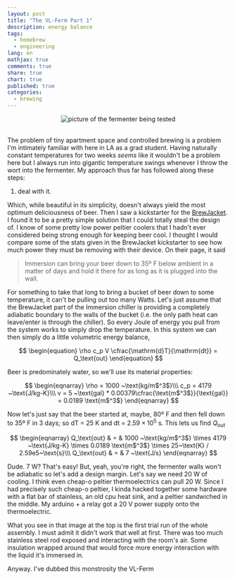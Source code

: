 ```yaml
---
layout: post
title: "The VL-Ferm Part 1"
description: energy balance
tags: 
  - homebrew
  - engineering
lang: en
mathjax: true
comments: true
share: true
chart: true
published: true
categories: 
  - brewing
---
```


<div id="wrapper" style="width:100%; text-align:center">
    <img src="http://jon.vanlew.net/images/jon-van-ferm.jpg" alt="picture of the fermenter being tested" />
</div>
<br />

The problem of tiny apartment space and controlled brewing is a problem I'm intimately familiar with here in LA as a grad student. Having naturally constant temperatures for two weeks *seems* like it wouldn't be a problem here but I always run into gigantic temperature swings whenever I throw the wort into the fermenter. My approach thus far has followed along these steps:

1. deal with it.

Which, while beautiful in its simplicity, doesn't always yield the most optimum deliciousness of beer. Then I saw a kickstarter for the [BrewJacket](http://www.brewjacket.com/). I found it to be a pretty simple solution that I could totally steal the design of. I know of some pretty low power peltier coolers that I hadn't ever considered being strong enough for keeping beer cool. I thought I would compare some of the stats given in the BrewJacket kickstarter to see how much power they must be removing with their device. On their page, it said

> Immersion can bring your beer down to 35º F below ambient in a matter of days and hold it there for as long as it is plugged into the wall.

For something to take that long to bring a bucket of beer down to some temperature, it can't be pulling out too many Watts. Let's just assume that the BrewJacket part of the Immersion chiller is providing a completely adiabatic boundary to the walls of the bucket (i.e. the only path heat can leave/enter is through the chiller). So every Joule of energy you pull from the system works to simply drop the temperature. In this system we can then simply do a little volumetric energy balance,

$$
\begin{equation}
\rho c_p V \cfrac{\mathrm{d}T}{\mathrm{dt}} = Q_\text{out}
\end{equation}
$$

Beer is predominately water, so we'll use its material properties:

$$
\begin{eqnarray}
\rho = 1000 ~\text{kg/m$^3$}\\\
c_p = 4179 ~\text{J/kg-K}\\\
v = 5 ~\text{gal} * 0.00379\cfrac{\text{m$^3$}}{\text{gal}} = 0.0189 \text{m$^3$}
\end{eqnarray}
$$

Now let's just say that the beer started at, maybe, 80º F and then fell down to 35º F in 3 days; so dT = 25 K and dt = $2.59\times 10^{5}$ s. This lets us find $Q_\text{out}$

$$
\begin{eqnarray}
Q_\text{out} & = & 1000 ~\text{kg/m$^3$} \times 4179 ~\text{J/kg-K} \times 0.0189 \text{m$^3$} \times 25~\text{K} / 2.59e5~\text{s}\\\
Q_\text{out} & = & 7 ~\text{J/s}
\end{eqnarray}
$$

Dude. 7 W? That's easy! But, yeah, you're right, the fermenter walls won't be adiabatic so let's add a design margin. Let's say we need 20 W of cooling. I think even cheap-o peltier thermoelectrics can pull 20 W. Since I had precisely such cheap-o peltier, I kinda hacked together some hardware with a flat bar of stainless, an old cpu heat sink, and a peltier sandwiched in the middle. My arduino + a relay got a 20 V power supply onto the thermoelectric. 

What you see in that image at the top is the first trial run of the whole assembly. I must admit it didn't work that well at first. There was too much stainless steel rod exposed and interacting with the room's air. Some insulation wrapped around that would force more energy interaction with the liquid it's immersed in.

Anyway. I've dubbed this monstrosity the VL-Ferm
